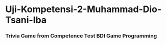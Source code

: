 # Uji-Kompetensi-2-Muhammad-Dio-Tsani-Iba
### Trivia Game from Competence Test BDI Game Programming
